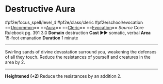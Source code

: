 # Destructive Aura
#pf2e/focus_spell/level_4 #pf2e/class/cleric #pf2e/school/evocation 
==[Uncommon](rules/traits/uncommon.md)== ==[Aura](rules/traits/aura.md)== ==[Cleric](rules/traits/cleric.md)== ==[Evocation](rules/traits/evocation.md)==
*Source* Core Rulebook pg. 391 3.0
**Domain** destruction
**Cast** ►► somatic, verbal
**Area** 15-foot emanation
**Duration** 1 minute

---
Swirling sands of divine devastation surround you, weakening the defenses of all they touch. Reduce the resistances of yourself and creatures in the area by 2.

<hr>

**Heightened (+2)** Reduce the resistances by an addition 2.